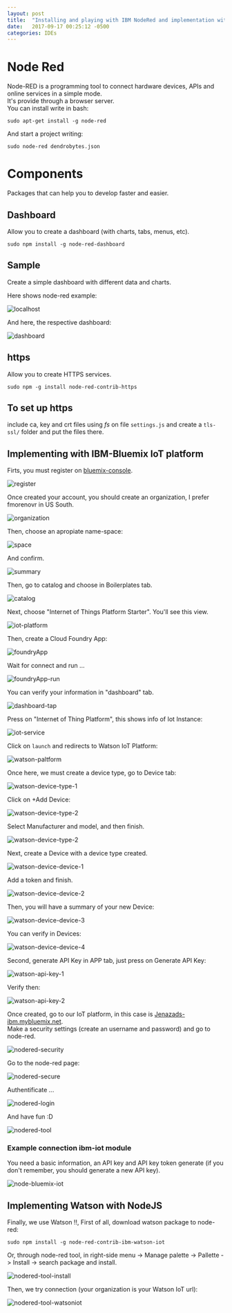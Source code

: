 ```yaml
---
layout: post
title:  "Installing and playing with IBM NodeRed and implementation with Bluemix and Watson."
date:   2017-09-17 00:25:12 -0500
categories: IDEs
---
```

# Node Red

Node-RED is a programming tool to connect hardware devices, APIs and online services in a simple mode.  
It's provide through a browser server.  
You can install write in bash:

    sudo apt-get install -g node-red

And start a project writing:

    sudo node-red dendrobytes.json

# Components

Packages that can help you to develop faster and easier.

## Dashboard

Allow you to create a dashboard (with charts, tabs, menus, etc).

    sudo npm install -g node-red-dashboard

## Sample

Create a simple dashboard with different data and charts.

Here shows node-red example:

![localhost][node-example]

And here, the respective dashboard:

![dashboard][node-dashboard]

## https

Allow you to create HTTPS services.

    sudo npm -g install node-red-contrib-https

## To set up https

include ca, key and crt files using *fs* on file `settings.js` and create a `tls-ssl/` folder and put the files there.

## Implementing with IBM-Bluemix IoT platform

Firts, you must register on [bluemix-console](https://console.bluemix.net/).

![register][bluemix-register]

Once created your account, you should create an organization, I prefer fmorenovr in US South.  

![organization][bluemix-organization]

Then, choose an apropiate name-space:

![space][bluemix-space]

And confirm.

![summary][bluemix-summary]

Then, go to catalog and choose in Boilerplates tab.

![catalog][bluemix-catalog]

Next, choose "Internet of Things Platform Starter".  You'll see this view.

![iot-platform][bluemix-iotplatform]

Then, create a Cloud Foundry App:

![foundryApp][bluemix-foundryApp]

Wait for connect and run ...

![foundryApp-run][bluemix-foundryAppRun]

You can verify your information in "dashboard" tab.

![dashboard-tap][bluemix-dashboardTab]

Press on "Internet of Thing Platform", this shows info of Iot Instance:

![iot-service][bluemix-iotservice]

Click on `launch` and redirects to Watson IoT Platform:

![watson-paltform][bluemix-watsonPlatform]

Once here, we must create a device type, go to Device tab:

![watson-device-type-1][bluemix-watsonDevice-Type-1]

Click on +Add Device:

![watson-device-type-2][bluemix-watsonDevice-Type-2]

Select Manufacturer and model, and then finish.

![watson-device-type-2][bluemix-watsonDevice-Type-3]

Next, create a Device with a device type created.

![watson-device-device-1][bluemix-watsonDevice-Device-1]

Add a token and finish.

![watson-device-device-2][bluemix-watsonDevice-Device-2]

Then, you will have a summary of your new Device:

![watson-device-device-3][bluemix-watsonDevice-Device-3]

You can verify in Devices:

![watson-device-device-4][bluemix-watsonDevice-Device-4]

Second, generate API Key in APP tab, just press on Generate API Key:

![watson-api-key-1][bluemix-watsonAPIKey-1]

Verify then:

![watson-api-key-2][bluemix-watsonAPIKey-2]

Once created, go to our IoT platform, in this case is [Jenazads-ibm.mybluemix.net](http://jenazads-ibm.mybluemix.net).  
Make a security settings (create an username and password) and go to node-red.  

![nodered-security][bluemix-noderedSecurity]

Go to the node-red page:

![nodered-secure][bluemix-noderedSecure]

Authentificate ...

![nodered-login][bluemix-noderedLogin]

And have fun :D

![nodered-tool][bluemix-noderedTool]

### Example connection ibm-iot module

You need a basic information, an API key and API key token generate (if you don't remember, you should generate a new API key).

![node-bluemix-iot][bluemix-noderedIBMConnect]


## Implementing Watson with NodeJS

Finally, we use Watson !!, First of all, download watson package to node-red:

    sudo npm install -g node-red-contrib-ibm-watson-iot

Or, through node-red tool, in right-side menu -> Manage palette -> Pallette -> Install -> search package and install.

![nodered-tool-install][bluemix-noderedInstall]

Then, we try connection (your organization is your Watson IoT url):

![nodered-tool-watsoniot][bluemix-noderedWatsonConnect]


[node-example]:                   /assets/tools/node-red/node_1.png
[node-dashboard]:                 /assets/tools/node-red/node_2.png
[bluemix-register]:               /assets/internet_services/Bluemix/ibm_1.png
[bluemix-organization]:           /assets/internet_services/Bluemix/ibm_2.png
[bluemix-space]:                  /assets/internet_services/Bluemix/ibm_3.png
[bluemix-summary]:                /assets/internet_services/Bluemix/ibm_4.png
[bluemix-catalog]:                /assets/internet_services/Bluemix/ibm_5.png
[bluemix-iotplatform]:            /assets/internet_services/Bluemix/ibm_6.png
[bluemix-foundryApp]:             /assets/internet_services/Bluemix/ibm_7.png
[bluemix-foundryAppRun]:          /assets/internet_services/Bluemix/ibm_8.png
[bluemix-dashboardTab]:           /assets/internet_services/Bluemix/ibm_9.png
[bluemix-iotservice]:             /assets/internet_services/Bluemix/ibm_10.png
[bluemix-watsonPlatform]:         /assets/internet_services/Bluemix/ibm_11.png
[bluemix-watsonDevice-Type-1]:    /assets/internet_services/Bluemix/ibm_12.png
[bluemix-watsonDevice-Type-2]:    /assets/internet_services/Bluemix/ibm_13.png
[bluemix-watsonDevice-Type-3]:    /assets/internet_services/Bluemix/ibm_14.png
[bluemix-watsonDevice-Device-1]:  /assets/internet_services/Bluemix/ibm_15.png
[bluemix-watsonDevice-Device-2]:  /assets/internet_services/Bluemix/ibm_16.png
[bluemix-watsonDevice-Device-3]:  /assets/internet_services/Bluemix/ibm_17.png
[bluemix-watsonDevice-Device-4]:  /assets/internet_services/Bluemix/ibm_18.png
[bluemix-watsonAPIKey-1]:         /assets/internet_services/Bluemix/ibm_19.png
[bluemix-watsonAPIKey-2]:         /assets/internet_services/Bluemix/ibm_20.png
[bluemix-noderedSecurity]:        /assets/tools/node-red/node-bluemix_1.png
[bluemix-noderedSecure]:          /assets/tools/node-red/node-bluemix_2.png
[bluemix-noderedLogin]:           /assets/tools/node-red/node-bluemix_3.png
[bluemix-noderedTool]:            /assets/tools/node-red/node-bluemix_4.png
[bluemix-noderedInstall]:         /assets/tools/node-red/node-bluemix_5.png
[bluemix-noderedIBMConnect]:      /assets/tools/node-red/node-bluemix_6.png
[bluemix-noderedWatsonConnect]:   /assets/tools/node-red/node-bluemix_7.png


